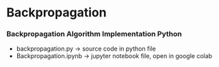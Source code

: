 # Backpropagation
### Backpropagation Algorithm Implementation Python


*   backpropagation.py  ->  source code in python file
*   Backpropagation.ipynb  ->  jupyter notebook file, open in google colab


